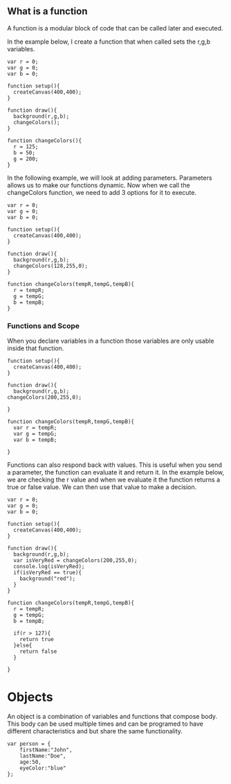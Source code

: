 ## What is a function

A function is a modular block of code that can be called later and executed.

In the example below, I create a function that when called sets the r,g,b variables.

```
var r = 0;
var g = 0;
var b = 0;

function setup(){
  createCanvas(400,400);  
}

function draw(){
  background(r,g,b);
  changeColors();
}

function changeColors(){
  r = 125;
  b = 50;
  g = 200;
}

```

In the following example, we will look at adding parameters. Parameters allows us to make our functions dynamic. Now when we call the changeColors function, we need to add 3 options for it to execute.

```
var r = 0;
var g = 0;
var b = 0;

function setup(){
  createCanvas(400,400);  
}

function draw(){
  background(r,g,b);
  changeColors(128,255,0);
}

function changeColors(tempR,tempG,tempB){
  r = tempR;
  g = tempG;
  b = tempB;
}

```

### Functions and Scope

When you declare variables in a function those variables are only usable inside that function.

```
function setup(){
  createCanvas(400,400);  
}

function draw(){
  background(r,g,b);
changeColors(200,255,0);

}

function changeColors(tempR,tempG,tempB){
  var r = tempR;
  var g = tempG;
  var b = tempB;

}

```

Functions can also respond back with values. This is useful when you send a parameter, the function can evaluate it and return it. In the example below, we are checking the r value and when we evaluate it the function returns a true or false value. We can then use that value to make a decision.

```
var r = 0;
var g = 0;
var b = 0;

function setup(){
  createCanvas(400,400);  
}

function draw(){
  background(r,g,b);
  var isVeryRed = changeColors(200,255,0);
  console.log(isVeryRed);
  if(isVeryRed == true){
    background("red");
  }
}

function changeColors(tempR,tempG,tempB){
  r = tempR;
  g = tempG;
  b = tempB;

  if(r > 127){
    return true
  }else{
    return false
  }

}

```

# Objects

An object is a combination of variables and functions that compose body. This body can be used multiple times and can be programed to have different characteristics and but share the same functionality.

```
var person = {
    firstName:"John",
    lastName:"Doe",
    age:50,
    eyeColor:"blue"
};

```
